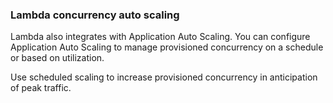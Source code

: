 ### Lambda concurrency auto scaling

Lambda also integrates with Application Auto Scaling. You can configure Application Auto Scaling to manage provisioned concurrency on a schedule or based on utilization.

Use scheduled scaling to increase provisioned concurrency in anticipation of peak traffic.
